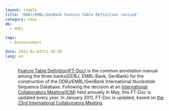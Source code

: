 ```yaml
---
layout: simple
title: 'DDBJ/EMBL/GenBank Feature Table Definition revised'
category: news
db:
  - ddbj

tags:
  - Announcement

date: 2011-02-04T11:34:58
lang: en
---
```


<dl>
    <dd><a href="/ddbj/full_index-e.html">Feature Table Definition(FT-Doc)</a> is the common annotation manual among the three banks(DDBJ, EMBL-Bank, GenBank) for the construction of the DDBJ/EMBL/GenBank International Nucleotide Sequence Database. Following the decision at an <a href="/activities/index-e.html">International Collaborators Meeting(ICM)</a> held annually in May, this FT-Doc is updated every year. In January 2011, FT-Doc is updated, based on <a href="/activities/index-e.html#2010">the 23rd International Collaborators Meeting</a>. </dd>
</dl>
